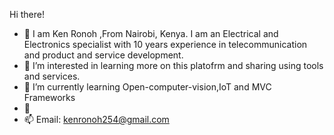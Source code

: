 Hi there! 



- 👋 I am Ken Ronoh ,From Nairobi, Kenya. I am an Electrical and Electronics specialist with 10 years experience in telecommunication and product and service development. 
- 👀 I’m interested in learning more on this platofrm and sharing using tools and services.
- 🌱 I’m currently learning Open-computer-vision,IoT and MVC Frameworks 
- 💞️ 
- 📫 Email: kenronoh254@gmail.com

<!---
KenRonoh254/KenRonoh254 is a ✨ special ✨ repository because its `README.md` (this file) appears on your GitHub profile.
You can click the Preview link to take a look at your changes.
--->
